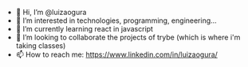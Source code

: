 - 👋 Hi, I’m @luizaogura
- 👀 I’m interested in technologies, programming, engineering...
- 🌱 I’m currently learning react in javascript 
- 💞️ I’m looking to collaborate the projects of trybe (which is where i'm taking classes)
- 📫 How to reach me: https://www.linkedin.com/in/luizaogura/
